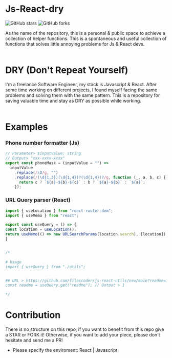 # Js-React-dry
![GitHub stars](https://img.shields.io/github/stars/filoscoder/js-react-dry?style=social)
![GitHub forks](https://img.shields.io/github/forks/filoscoder/js-react-dry?style=social)


As the name of the repository, this is a personal & public space to achieve a collection of helper functions.
This is a spontaneous and useful collection of functions that solves little annoying problems for Js & React devs.
<br/><br/>


# DRY (Don't Repeat Yourself)
I'm a freelance Software Engineer, my stack is Javascript & React.
After some time working on different projects, I found myself facing the same problems and solving them with the same pattern.
This is a repository for saving valuable time and stay as DRY as possible while working.
<br/><br/>

# Examples
### Phone number formatter (Js)
```javascript
// Parameter> $inputValue: string
// Output> "xxx-xxxx-xxxx"
export const phoneMask = (inputValue = "") =>
  inputValue
    .replace(/\D/g, "")
    .replace(/(\d{1,3})(\d{1,4})?(\d{1,4})?/g, function (_, a, b, c) {
      return c ? `${a}-${b}-${c}` : b ? `${a}-${b}` : `${a}`;
    });
```

### URL Query parser (React)
```javascript
import { useLocation } from "react-router-dom";
import { useMemo } from "react";

export const useQuery = () => {
const location = useLocation();
return useMemo(() => new URLSearchParams(location.search), [location]);
}


/*

# Usage
import { useQuery } from "./utils";


## URL > https://github.com/filoscoder/js-react-utils/new/main?readme=1
const readme = useQuery.get("readme"); // Output > 1

*/
```

# Contribution
There is no structure on this repo, if you want to benefit from this repo give a STAR or FORK it!
Otherwise, if you want to add your piece, please don't hesitate and send me a PR!
- Please specify the enviroment: React | Javascript
